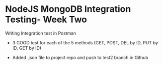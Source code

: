 # NodeJS MongoDB Integration Testing- Week Two

Writing Integration test in Postman

- 3 GOOD test for each of the 5 methods (GET, POST, DEL by ID, PUT by ID, GET by ID)

- Added .json file to project repo and push to test2 branch in Github
